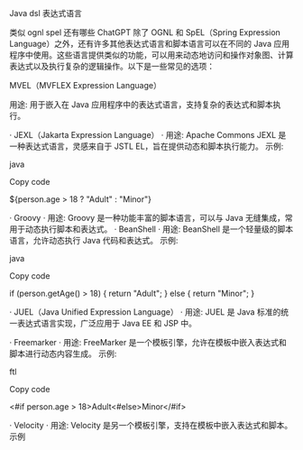 Java dsl 表达式语言


类似 ognl spel 还有哪些
ChatGPT
除了 OGNL 和 SpEL（Spring Expression Language）之外，还有许多其他表达式语言和脚本语言可以在不同的 Java 应用程序中使用。这些语言提供类似的功能，可以用来动态地访问和操作对象图、计算表达式以及执行复杂的逻辑操作。以下是一些常见的选项：

MVEL（MVFLEX Expression Language）

用途: 用于嵌入在 Java 应用程序中的表达式语言，支持复杂的表达式和脚本执行。

·  JEXL（Jakarta Expression Language）
·  用途: Apache Commons JEXL 是一种表达式语言，灵感来自于 JSTL EL，旨在提供动态和脚本执行能力。
示例:

java


Copy code


${person.age > 18 ? "Adult" : "Minor"}


·  Groovy
·  用途: Groovy 是一种功能丰富的脚本语言，可以与 Java 无缝集成，常用于动态执行脚本和表达式。
·  BeanShell
·  用途: BeanShell 是一个轻量级的脚本语言，允许动态执行 Java 代码和表达式。
示例:

java


Copy code


if (person.getAge() > 18) { return "Adult"; } else { return "Minor"; }


·  JUEL（Java Unified Expression Language）
·  用途: JUEL 是 Java 标准的统一表达式语言实现，广泛应用于 Java EE 和 JSP 中。

·  Freemarker
·  用途: FreeMarker 是一个模板引擎，允许在模板中嵌入表达式和脚本进行动态内容生成。
示例:

ftl


Copy code


<#if person.age > 18>Adult<#else>Minor</#if>


·  Velocity
·  用途: Velocity 是另一个模板引擎，支持在模板中嵌入表达式和脚本。
示例


